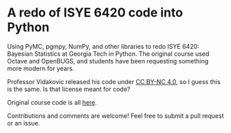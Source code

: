 # A redo of ISYE 6420 code into Python

Using PyMC, pgmpy, NumPy, and other libraries to redo ISYE 6420: Bayesian Statistics at Georgia Tech in Python. The original course
used Octave and OpenBUGS, and students have been requesting something more modern for years.

Professor Vidakovic released his code under [CC BY-NC 4.0](https://creativecommons.org/licenses/by-nc/4.0/), so I guess this is the same. Is that license meant for code?

Original course code is all [here](https://www2.isye.gatech.edu/isye6420/supporting.html).

Contributions and comments are welcome! Feel free to submit a pull request or an issue.
